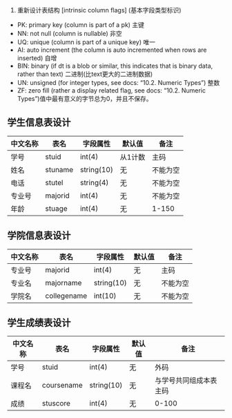 1. 重新设计表结构
[intrinsic column flags] (基本字段类型标识)
- PK: primary key (column is part of a pk) 主键
- NN: not null (column is nullable) 非空
- UQ: unique (column is part of a unique key) 唯一
- AI: auto increment (the column is auto incremented when rows are inserted) 自增 
- BIN: binary (if dt is a blob or similar, this indicates that is binary data, rather than text) 二进制(比text更大的二进制数据)
- UN: unsigned (for integer types, see docs: “10.2. Numeric Types”) 整数
- ZF: zero fill (rather a display related flag, see docs: “10.2. Numeric Types”)值中最有意义的字节总为0，并且不保存。  
 

## 学生信息表设计
| 中文名称 | 表名 | 字段属性 | 默认值 | 备注 |
|---------|-----|---------|-------|------|
| 学号 | stuid | int(4) | 从1计数 | 主码 |
| 姓名 | stuname | string(10) | 无 | 不能为空 |
| 电话 | stutel | string(4) | 无 | 不能为空 |
| 专业号 | majorid | int(4) | 无 | 不能为空 |
| 年龄 | stuage | int(4) | 无 | 1-150 |


## 学院信息表设计
| 中文名称 | 表名 | 字段属性 | 默认值 | 备注 |
|---------|-----|---------|-------|------|
| 专业号 | majorid | int(4) | 无 | 主码 |
| 专业名 | majorname | string(10) | 无 | 不能为空 |
| 学院名 | collegename | int(10) | 无 | 不能为空 |


## 学生成绩表设计
| 中文名称 | 表名 | 字段属性 | 默认值 | 备注 |
|---------|-----|---------|-------|------|
| 学号 | stuid | int(4) | 无 | 外码 |
| 课程名 | coursename | string(10) | 无 | 与学号共同组成本表主码 |
| 成绩 | stuscore | int(4) | 无 | 0-100 |
